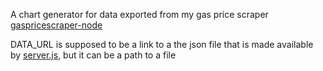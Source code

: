 A chart generator for data exported from my gas price scraper
[gaspricescraper-node](https://github.com/python357-1/gaspricescraper-node)

DATA_URL is supposed to be a link to a the json file that is made available by
[server.js](https://github.com/python357-1/gaspricescraper-node/blob/master/server.js),
but it can be a path to a file
